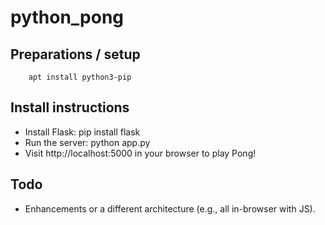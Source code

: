 # python_pong


## Preparations / setup
        apt install python3-pip
        
## Install instructions
* Install Flask: pip install flask
* Run the server: python app.py
* Visit http://localhost:5000 in your browser to play Pong!


## Todo
* Enhancements or a different architecture (e.g., all in-browser with JS).
